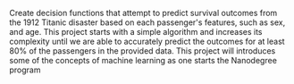 Create decision functions that attempt to predict survival outcomes from the 1912 Titanic disaster based on each passenger's features, such as sex, and age. This project starts with a simple algorithm and increases its complexity until we are able to accurately predict the outcomes for at least 80% of the passengers in the provided data. This project will introduces some of the concepts of machine learning as one starts the Nanodegree program
